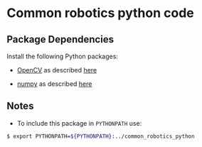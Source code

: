 # Common robotics python code

## Package Dependencies

Install the following Python packages: 

* [OpenCV](http://opencv.org) 
as described [here](http://www.athenian-robotics.org/opencv/)

* [numpy](http://www.numpy.org)
as described [here](http://www.athenian-robotics.org/numpy/)


## Notes

* To include this package in `PYTHONPATH` use:
```bash
$ export PYTHONPATH=${PYTHONPATH}:../common_robotics_python
```
